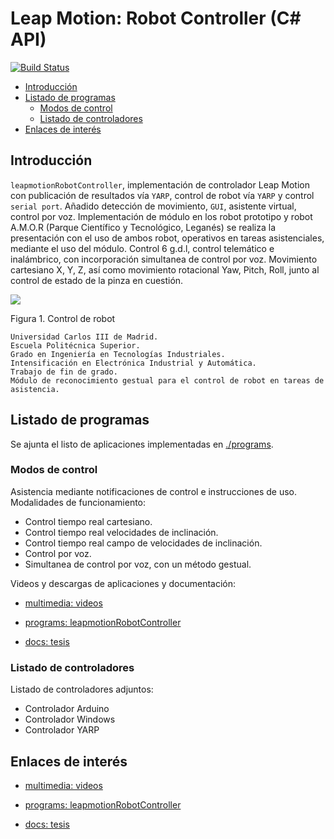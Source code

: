 # Leap Motion: Robot Controller (C# API)

[![Build Status](https://travis-ci.org/davidvelascogarcia/leapmotionRobotController.svg?branch=develop)](https://travis-ci.org/davidvelascogarcia/leapmotionRobotController)

- [Introducción](#introducción)
- [Listado de programas](#listado-de-programas)
	- [Modos de control](#modos-de-control)
	- [Listado de controladores](#listado-de-controladores)
- [Enlaces de interés](#enlaces-de-interés)

## Introducción

`leapmotionRobotController`, implementación de controlador Leap Motion con publicación de resultados vía `YARP`, control de robot vía `YARP` y control `serial port`. Añadido detección de movimiento, `GUI`, asistente virtual, control por voz. Implementación de módulo en los robot prototipo y robot A.M.O.R (Parque Científico y Tecnológico, Leganés) se realiza la presentación con el uso de ambos robot, operativos en tareas asistenciales, mediante el uso del módulo. Control 6 g.d.l, control telemático e inalámbrico, con incorporación simultanea de control por voz.
Movimiento cartesiano X, Y, Z, así como movimiento rotacional Yaw, Pitch, Roll, junto al control de estado de la pinza en cuestión.

![](https://lh3.googleusercontent.com/dtyw1scpNiuBd87cPYhppHJS0Zyc6I07M88B2-K7aGxYgpquwL9oOyliU_XxuRS0PzHtvo88_Q=w640-h360-p)

Figura 1. Control de robot

```
Universidad Carlos III de Madrid.
Escuela Politécnica Superior.
Grado en Ingeniería en Tecnologías Industriales.
Intensificación en Electrónica Industrial y Automática.
Trabajo de fin de grado.
Módulo de reconocimiento gestual para el control de robot en tareas de asistencia.
```

## Listado de programas

Se ajunta el listo de aplicaciones implementadas en [./programs](./programs).

### Modos de control

Asistencia mediante notificaciones de control e instrucciones de uso.
Modalidades de funcionamiento:

- Control tiempo real cartesiano.
- Control tiempo real velocidades de inclinación.
- Control tiempo real campo de velocidades de inclinación.
- Control por voz.
- Simultanea de control por voz, con un método gestual.

Videos y descargas de aplicaciones y documentación:


- [multimedia: videos](https://www.youtube.com/watch?time_continue=2&v=DU1mztLFsmE)

- [programs: leapmotionRobotController](https://github.com/davidvelascogarcia)

- [docs: tesis](https://www.researchgate.net/publication/319902393_Modulo_de_reconocimiento_gestual_para_control_de_robot_en_tareas_de_asistencia)

### Listado de controladores

Listado de controladores adjuntos:

- Controlador Arduino
- Controlador Windows
- Controlador YARP


## Enlaces de interés

* [multimedia: videos](https://www.youtube.com/watch?time_continue=2&v=DU1mztLFsmE)

* [programs: leapmotionRobotController](https://github.com/davidvelascogarcia)

* [docs: tesis](https://www.researchgate.net/publication/319902393_Modulo_de_reconocimiento_gestual_para_control_de_robot_en_tareas_de_asistencia)
